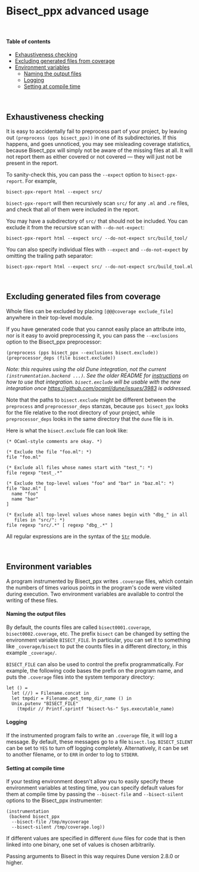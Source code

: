 # Bisect_ppx advanced usage

<br>

#### Table of contents

- [Exhaustiveness checking](#Exhaustiveness)
- [Excluding generated files from coverage](#Excluding)
- [Environment variables](#EnvironmentVariables)
  - [Naming the output files](#OutFiles)
  - [Logging](#Logging)
  - [Setting at compile time](#CompileTime)



<br>

<a id="Exhaustiveness"></a>
## Exhaustiveness checking

It is easy to accidentally fail to preprocess part of your project, by leaving
out `(preprocess (pps bisect_ppx))` in one of its subdirectories. If this
happens, and goes unnoticed, you may see misleading coverage statistics, because
Bisect_ppx will simply not be aware of the missing files at all. It will not
report them as either covered or not covered &mdash; they will just not be
present in the report.

To sanity-check this, you can pass the `--expect` option to `bisect-ppx-report`.
For example,

```
bisect-ppx-report html --expect src/
```

`bisect-ppx-report` will then recursively scan `src/` for any `.ml` and `.re`
files, and check that all of them were included in the report.

You may have a subdirectory of `src/` that should not be included. You can
exclude it from the recursive scan with `--do-not-expect`:

```
bisect-ppx-report html --expect src/ --do-not-expect src/build_tool/
```

You can also specify individual files with `--expect` and `--do-not-expect` by
omitting the trailing path separator:

```
bisect-ppx-report html --expect src/ --do-not-expect src/build_tool.ml
```



<br>

<a id="Excluding"></a>
## Excluding generated files from coverage

Whole files can be excluded by placing `[@@@coverage exclude_file]` anywhere in
their top-level module.

If you have generated code that you cannot easily place an attribute into, nor
is it easy to avoid preprocessing it, you can pass the `--exclusions` option to
the Bisect_ppx preprocessor:

```
(preprocess (pps bisect_ppx --exclusions bisect.exclude))
(preprocessor_deps (file bisect.exclude))
```

*Note: this requires using the old Dune integration, not the current
`(instrumentation.backend ...)`. See the older README for
[instructions](https://github.com/aantron/bisect_ppx/tree/a4b8cb617dd9b8f33be8da7b8e63390e81b85fb6#Dune)
on how to use that integration. `bisect.exclude` will be usable with the new
integration once https://github.com/ocaml/dune/issues/3983 is addressed.*

Note that the paths to `bisect.exclude` might be different between the
`preprocess` and `preprocessor_deps` stanzas, because `pps bisect_ppx` looks for
the file relative to the root directory of your project, while
`preprocessor_deps` looks in the same directory that the `dune` file is in.

Here is what the `bisect.exclude` file can look like:

```
(* OCaml-style comments are okay. *)

(* Exclude the file "foo.ml": *)
file "foo.ml"

(* Exclude all files whose names start with "test_": *)
file regexp "test_.*"

(* Exclude the top-level values "foo" and "bar" in "baz.ml": *)
file "baz.ml" [
  name "foo"
  name "bar"
]

(* Exclude all top-level values whose names begin with "dbg_" in all
   files in "src/": *)
file regexp "src/.*" [ regexp "dbg_.*" ]
```

All regular expressions are in the syntax of the [`Str`][Str] module.



<br>

<a id="EnvironmentVariables"></a>
## Environment variables

A program instrumented by Bisect_ppx writes `.coverage` files, which contain the
numbers of times various points in the program's code were visited during
execution. Two environment variables are available to control the writing of
these files.

<a id="OutFiles"></a>
#### Naming the output files

By default, the counts files are called  `bisect0001.coverage`,
`bisect0002.coverage`, etc. The prefix `bisect` can be changed by setting the
environment variable `BISECT_FILE`. In particular, you can set it to something
like `_coverage/bisect` to put the counts files in a different directory, in
this example `_coverage/`.

`BISECT_FILE` can also be used to control the prefix programmatically. For
example, the following code bases the prefix on the program name, and puts the
`.coverage` files into the system temporary directory:

    let () =
      let (//) = Filename.concat in
      let tmpdir = Filename.get_temp_dir_name () in
      Unix.putenv "BISECT_FILE"
        (tmpdir // Printf.sprintf "bisect-%s-" Sys.executable_name)

<a id="Logging"></a>
#### Logging

If the instrumented program fails to write an `.coverage` file, it will log a
message. By default, these messages go to a file `bisect.log`. `BISECT_SILENT`
can be set to `YES` to turn off logging completely. Alternatively, it can be set
to another filename, or to `ERR` in order to log to `STDERR`.

<a id="CompileTime"></a>
#### Setting at compile time

If your testing environment doesn't allow you to easily specify these
environment variables at testing time, you can specify default values for them
at compile time by passing the `--bisect-file` and `--bisect-silent` options to
the Bisect_ppx instrumenter:

```
(instrumentation
 (backend bisect_ppx
  --bisect-file /tmp/mycoverage
  --bisect-silent /tmp/coverage.log))
```

If different values are specified in different `dune` files for code that is
then linked into one binary, one set of values is chosen arbitrarily.

Passing arguments to Bisect in this way requires Dune version 2.8.0 or higher.



[Str]: http://caml.inria.fr/pub/docs/manual-ocaml/libref/Str.html#VALregexp
